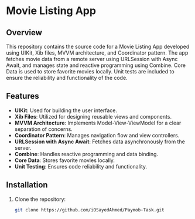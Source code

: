 # Movie Listing App

## Overview
This repository contains the source code for a Movie Listing App developed using UIKit, Xib files, MVVM architecture, and Coordinator pattern. The app fetches movie data from a remote server using URLSession with Async Await, and manages state and reactive programming using Combine. Core Data is used to store favorite movies locally. Unit tests are included to ensure the reliability and functionality of the code.

## Features
- **UIKit**: Used for building the user interface.
- **Xib Files**: Utilized for designing reusable views and components.
- **MVVM Architecture**: Implements Model-View-ViewModel for a clear separation of concerns.
- **Coordinator Pattern**: Manages navigation flow and view controllers.
- **URLSession with Async Await**: Fetches data asynchronously from the server.
- **Combine**: Handles reactive programming and data binding.
- **Core Data**: Stores favorite movies locally.
- **Unit Testing**: Ensures code reliability and functionality.

## Installation
1. Clone the repository:
   ```sh
   git clone https://github.com/iOSayedAhmed/Paymob-Task.git
